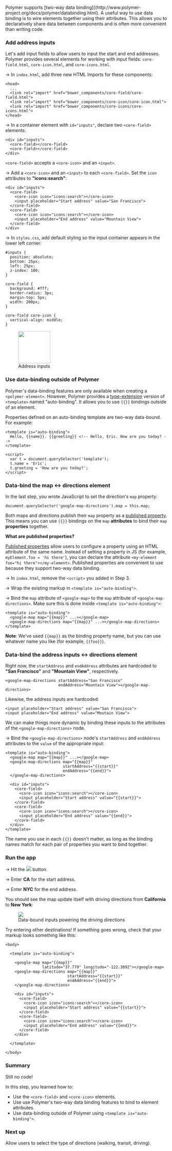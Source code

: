 <toc-element></toc-element>

Polymer supports [two-way data binding]((http://www.polymer-
project.org/docs/polymer/databinding.html). A useful way to use data binding is
to wire elements together using their attributes. This allows you to
declaratively share data between components and is often more convenient than
writing code.

### Add address inputs

Let's add input fields to allow users to input the start and end addresses.
Polymer provides several elements for working with input fields:
`core-field.html`, `core-icon.html`, and `core-icons.html`.

&rarr; In `index.html`, add three new HTML Imports for these components:

    <head>
      ...
      <link rel="import" href="bower_components/core-field/core-field.html">
      <link rel="import" href="bower_components/core-icon/core-icon.html">
      <link rel="import" href="bower_components/core-icons/core-icons.html">
    </head>

&rarr; In a container element with `id="inputs"`, declare two `<core-field>`
elements:

    <div id="inputs">
      <core-field></core-field>
      <core-field></core-field>
    </div>

`<core-field>` accepts a `<core-icon>` and an `<input>`.

&rarr; Add a `<core-icon>` and an `<input>` to each `<core-field>`. Set the
`icon` attributes to **"icons:search"**:

    <div id="inputs">
      <core-field>
        <core-icon icon="icons:search"></core-icon>
        <input placeholder="Start address" value="San Francisco">
      </core-field>
      <core-field>
        <core-icon icon="icons:search"></core-icon>
        <input placeholder="End address" value="Mountain View">
      </core-field>
    </div>

&rarr; In `styles.css`, add default styling so the input container appears in the lower left corner:

    #inputs {
      position: absolute;
      bottom: 25px;
      left: 25px;
      z-index: 100;
    }

    core-field {
      background: #fff;
      border-radius: 3px;
      margin-top: 5px;
      width: 200px;
    }

    core-field core-icon {
      vertical-align: middle;
    }

<figure>
  <img src="img/s4-inputs.png" style="height:100px">
  <figcaption>Address inputs</figcaption>
</figure>

### Use data-binding outside of Polymer

Polymer's data-binding features are only available when creating a
`<polymer-element>`. However, Polymer provides a
[type-extension](http://www.html5rocks.com/en/tutorials/webcomponents/customelements/#typeextension)
version of `<template>` named "auto-binding". It allows you to use `{{}}`
bindings outside of an element.

Properties defined on an auto-binding template are two-way data-bound. For
example:

    <template is="auto-binding">
      Hello, {{name}}. {{greeting}} <!-- Hello, Eric. How are you today? -->
    </template>

    <script>
      var t = document.querySelector('template');
      t.name = 'Eric';
      t.greeting = 'How are you today?';
    </script>

### Data-bind the map &#8596; directions element

In the last step, you wrote JavaScript to set the direction's `map` property:

    document.querySelector('google-map-directions').map = this.map;

Both maps and directions publish their `map` property as a
[published property](http://www.polymer-project.org/docs/polymer/polymer.html#published-properties).
This means you can use `{{}}` bindings on the `map` **attributes** to bind their
`map` **properties** together.

<aside class="callout">
  <b>What are published properties?</b>
  <p><a href="http://www.polymer-project.org/docs/polymer/polymer.html#published-properties">Published
  properties</a> allow users to configure a property using an HTML attribute of
  the same name. Instead of setting a property in JS (for example,
  <code>myElement.foo = 'hi there'</code>), you can declare the attribute
  <code>&lt;my-element foo="hi there">&lt;/my-element></code>. Published
  properties are convenient to use because they support two-way data binding.</p>
</aside>

&rarr; In `index.html`, remove the `<script>` you added in Step 3.

&rarr; Wrap the existing markup in `<template is="auto-binding">`.

&rarr; Bind the `map` attribute of `<google-map>` to the `map` attribute of
`<google-map-directions>`. Make sure this is done inside
`<template is="auto-binding">`:

    <template is="auto-binding">
      <google-map map="{{map}}" ...></google-map>
      <google-map-directions map="{{map}}" ...></google-map-directions>
    </template>

**Note**: We've used `{{map}}` as the binding property name, but you can use
whatever name you like (for example, `{{foo}}`).

### Data-bind the address inputs &#8596; directions element

Right now, the `startAddress` and  `endAddress` attributes are hardcoded to
**"San Francisco"** and **"Mountain View"**, respectively.

    <google-map-directions startAddress="San Francisco"
                           endAddress="Mountain View"></google-map-directions>

Likewise, the address inputs are hardcoded:

    <input placeholder="Start address" value="San Francisco">
    <input placeholder="End address" value="Moutain View">

We can make things more dynamic by binding these inputs to
the attributes of the `<google-map-directions>` node.

&rarr; Bind the `<google-map-directions>` node's `startAddress` and
`endAddress` attributes to the `value` of the appropriate input:

    <template is="auto-binding">
      <google-map map="{{map}}" ...></google-map>
      <google-map-directions map="{{map}}"
                             startAddress="{{start}}"
                             endAddress="{{end}}">
      </google-map-directions>

      <div id="inputs">
        <core-field>
          <core-icon icon="icons:search"></core-icon>
          <input placeholder="Start address" value="{{start}}">
        </core-field>
        <core-field>
          <core-icon icon="icons:search"></core-icon>
          <input placeholder="End address" value="{{end}}">
        </core-field>
      </div>
    </template>

The name you use in each `{{}}` doesn't matter, as long as the binding names
match for each pair of properties you want to bind together.

### Run the app

&rarr; Hit the <img src="img/runbutton.png" class="icon"> button.

<!-- (asolovay) Judging from the UI, they don't enter quote marks. -->
&rarr; Enter **CA** for the start address.

&rarr; Enter **NYC** for the end address.

You should see the map update itself with driving directions from
**California** to **New York**:

<figure>
  <img src="img/s4-final.png">
  <figcaption>Data-bound inputs powering the driving directions</figcaption>
</figure>

Try entering other destinations! If something goes wrong, check that your markup
looks something like this:

    <body>

      <template is="auto-binding">

        <google-map map="{{map}}"
                    latitude="37.779" longitude="-122.3892"></google-map>
        <google-map-directions map="{{map}}"
                               startAddress="{{start}}"
                               endAddress="{{end}}">
        </google-map-directions>

        <div id="inputs">
          <core-field>
            <core-icon icon="icons:search"></core-icon>
            <input placeholder="Start address" value="{{start}}">
          </core-field>
          <core-field>
            <core-icon icon="icons:search"></core-icon>
            <input placeholder="End address" value="{{end}}">
          </core-field>
        </div>

      </template>

    </body>

### Summary

Still no code!

In this step, you learned how to:

- Use the `<core-field>` and `<core-icon>` elements.
- Use use Polymer's two-way data binding features to bind to element attributes.
- Use data-binding outside of Polymer using `<template is="auto-binding">`.

### Next up

Allow users to select the type of directions (walking, transit, driving).
